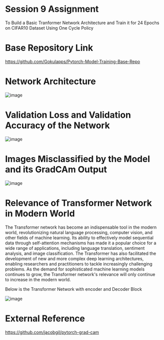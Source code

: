 # Session 9 Assignment 

To Build a Basic Tranformer Network Architecture and Train it for 24 Epochs on CIFAR10 Dataset Using One Cycle Policy 

# Base Repository Link

https://github.com/Gokulapps/Pytorch-Model-Training-Base-Repo

# Network Architecture

![image](https://user-images.githubusercontent.com/61132761/222738400-893ce5a8-3abb-4666-aa6a-80d508af8493.png)

# Validation Loss and Validation Accuracy of the Network

![image](https://user-images.githubusercontent.com/61132761/222885344-bfa49d47-ddb8-4265-ae86-aab2b7839204.png)

# Images Misclassified by the Model and its GradCAm Output

![image](https://user-images.githubusercontent.com/61132761/222885374-551d6338-ea39-42b8-b18f-37154abc45c9.png)

# Relevance of Transformer Network in Modern World 

The Transformer network has become an indispensable tool in the modern world, revolutionizing natural language processing, computer vision, and other fields of machine 
learning. Its ability to effectively model sequential data through self-attention mechanisms has made it a popular choice for a wide range of applications, including 
language translation, sentiment analysis, and image classification. The Transformer has also facilitated the development of new and more complex deep learning 
architectures, enabling researchers and practitioners to tackle increasingly challenging problems. As the demand for sophisticated machine learning models continues to 
grow, the Transformer network's relevance will only continue to increase in the modern world.

Below is the Transformer Network with encoder and Decoder Block 

![image](https://user-images.githubusercontent.com/61132761/222740823-2ca841ee-199f-4dee-bcdd-0c90363bc8c7.png)

# External Reference

https://github.com/jacobgil/pytorch-grad-cam

